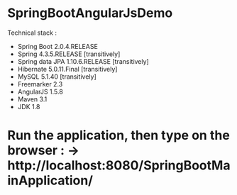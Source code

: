 # SpringBootAngularJsDemo
Technical stack :

- Spring Boot 2.0.4.RELEASE
- Spring 4.3.5.RELEASE [transitively]
- Spring data JPA 1.10.6.RELEASE [transitively]
- Hibernate 5.0.11.Final [transitively]
- MySQL 5.1.40 [transitively]
- Freemarker 2.3
- AngularJS 1.5.8
- Maven 3.1
- JDK 1.8

# Run the application, then type on the browser : -> http://localhost:8080/SpringBootMainApplication/
